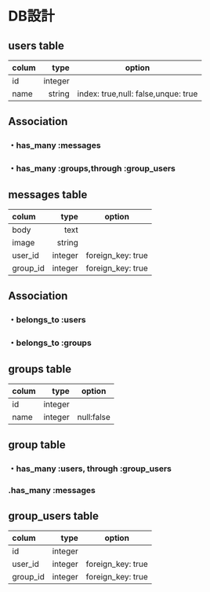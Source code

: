 

# DB設計

## users table

|    colum    |    type    |             option                |
|:------------|-----------:|:---------------------------------:|
|id           |integer     |                                   |
|name         |string      |index: true,null: false,unque: true|

## Association

### ・has_many :messages

### ・has_many :groups,through :group_users


## messages table
|     colum    |    type     |             option              |
|:-------------|------------:|:-------------------------------:|
|body          |text         |                                 |
|image         |string       |                                 |
|user_id       |integer      |foreign_key: true                |
|group_id      |integer      |foreign_key: true                |

## Association

### ・belongs_to :users

### ・belongs_to :groups


## groups table
|   colum      |    type    |              option              |
|:-------------|-----------:|:--------------------------------:|
|id            |integer     |                                  |
|name          |integer     | null:false                       |

## group table

### ・has_many :users, through :group_users

### .has_many :messages

## group_users table
|    colum     |     type   |              option              |
|:-------------|-----------:|:--------------------------------:|
|id            |integer     |                                  |
|user_id       |integer     |foreign_key: true                 |
|group_id      |integer     |foreign_key: true                 |

